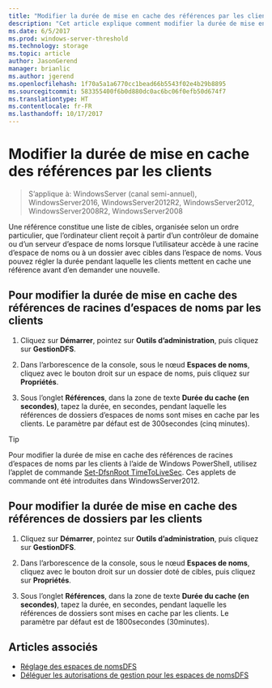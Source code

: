 ```yaml
---
title: "Modifier la durée de mise en cache des références par les clients"
description: "Cet article explique comment modifier la durée de mise en cache des références par les clients"
ms.date: 6/5/2017
ms.prod: windows-server-threshold
ms.technology: storage
ms.topic: article
author: JasonGerend
manager: brianlic
ms.author: jgerend
ms.openlocfilehash: 1f70a5a1a6770cc1bead66b5543f02e4b29b8895
ms.sourcegitcommit: 583355400f6b0d880dc0ac6bc06f0efb50d674f7
ms.translationtype: HT
ms.contentlocale: fr-FR
ms.lasthandoff: 10/17/2017
---
```

# <a name="change-the-amount-of-time-that-clients-cache-referrals"></a>Modifier la durée de mise en cache des références par les clients

> S’applique à: WindowsServer (canal semi-annuel), WindowsServer2016, WindowsServer2012R2, WindowsServer2012, WindowsServer2008R2, WindowsServer2008

Une référence constitue une liste de cibles, organisée selon un ordre particulier, que l’ordinateur client reçoit à partir d’un contrôleur de domaine ou d’un serveur d’espace de noms lorsque l’utilisateur accède à une racine d’espace de noms ou à un dossier avec cibles dans l’espace de noms. Vous pouvez régler la durée pendant laquelle les clients mettent en cache une référence avant d’en demander une nouvelle.

## <a name="to-change-the-amount-of-time-that-clients-cache-namespace-root-referrals"></a>Pour modifier la durée de mise en cache des références de racines d’espaces de noms par les clients

1.  Cliquez sur **Démarrer**, pointez sur **Outils d’administration**, puis cliquez sur **GestionDFS**.

2.  Dans l’arborescence de la console, sous le nœud **Espaces de noms**, cliquez avec le bouton droit sur un espace de noms, puis cliquez sur **Propriétés**.

3.  Sous l’onglet **Références**, dans la zone de texte **Durée du cache (en secondes)**, tapez la durée, en secondes, pendant laquelle les références de dossiers d’espaces de noms sont mises en cache par les clients. Le paramètre par défaut est de 300secondes (cinq minutes).

> [!TIP]
> Pour modifier la durée de mise en cache des références de racines d’espaces de noms par les clients à l’aide de Windows PowerShell, utilisez l’applet de commande [Set-DfsnRoot TimeToLiveSec](https://technet.microsoft.com/library/jj884281.aspx). Ces applets de commande ont été introduites dans WindowsServer2012.

## <a name="to-change-the-amount-of-time-that-clients-cache-folder-referrals"></a>Pour modifier la durée de mise en cache des références de dossiers par les clients

1.  Cliquez sur **Démarrer**, pointez sur **Outils d’administration**, puis cliquez sur **GestionDFS**.

2.  Dans l’arborescence de la console, sous le nœud **Espaces de noms**, cliquez avec le bouton droit sur un dossier doté de cibles, puis cliquez sur **Propriétés**.

3.  Sous l’onglet **Références**, dans la zone de texte **Durée du cache (en secondes)**, tapez la durée, en secondes, pendant laquelle les références de dossiers sont mises en cache par les clients. Le paramètre par défaut est de 1800secondes (30minutes).

## <a name="see-also"></a>Articles associés

-   [Réglage des espaces de nomsDFS](tuning-dfs-namespaces.md)
-   [Déléguer les autorisations de gestion pour les espaces de nomsDFS](delegate-management-permissions-for-dfs-namespaces.md)


